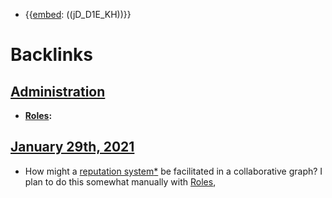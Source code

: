 - {{[embed](<embed.md>): ((jD_D1E_KH))}}

# Backlinks
## [Administration](<Administration.md>)
- **[Roles](<Roles.md>):**

## [January 29th, 2021](<January 29th, 2021.md>)
- How might a [reputation system](<reputation system.md>)[*](((AClEvNz7Q))) be facilitated in a collaborative graph? I plan to do this somewhat manually with [Roles](<Roles.md>),

